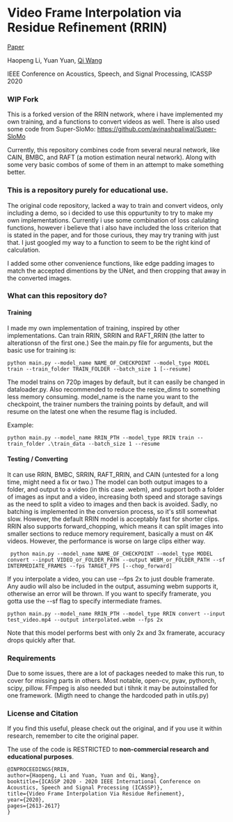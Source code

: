 # Video Frame Interpolation via Residue Refinement (RRIN)
 [Paper](https://ieeexplore.ieee.org/document/9053987/)

Haopeng Li, Yuan Yuan, [Qi Wang](http://crabwq.github.io/#top)

IEEE Conference on Acoustics, Speech, and Signal Processing, ICASSP 2020

### WIP Fork

This is a forked version of the RRIN network, where i have implemented my own training, and a functions to convert videos as well. 
There is also used some code from Super-SloMo: https://github.com/avinashpaliwal/Super-SloMo

Currently, this repository combines code from several neural network, like CAIN, BMBC, and RAFT (a motion estimation neural network). Along with some very basic combos of some of them in an attempt to make something better. 



### This is a repository purely for educational use.

The original code repository, lacked a way to train and convert videos, only including a demo, so i decided to use this oppurtunity to try to make my own implementations. Currently i use some combination of loss calulating functions, however i believe that i also have included the loss criterion that is stated in the paper, and for those curious, they may try traning with just that. I just googled my way to a function to seem to be the right kind of calculation. 

I added some other convenience functions, like edge padding images to match the accepted dimentions by the UNet, and then cropping that away in the converted images. 

### What can this repository do?

#### Training

I made my own implementation of training, inspired by other implementations. Can train RRIN, SRRIN and RAFT_RRIN (the latter to alterationsn of the first one.)
See the main.py file for arguments, but the basic use for training is:

    python main.py --model_name NAME_OF_CHECKPOINT --model_type MODEL train --train_folder TRAIN_FOLDER --batch_size 1 [--resume]
    
The model trains on 720p images by default, but it can easily be changed in dataloader.py. Also recommended to reduce the resize_dims to something less memory consuming. model_name is the name you want to the checkpoint, the trainer numbers the training points by default, and will resume on the latest one when the resume flag is included.

Example:

    python main.py --model_name RRIN_PTH --model_type RRIN train --train_folder .\train_data --batch_size 1 --resume
    


#### Testing / Converting
It can use RRIN, BMBC, SRRIN, RAFT_RRIN, and CAIN (untested for a long time, might need a fix or two.)
The model can both output images to a folder, and output to a video (in this case .webm), and support both a folder of images as input and a video, increasing both speed and storage savings as the need to split a video to images and then back is avoided. Sadly, no batching is implemented in the conversion process, so it's still somewhat slow. However, the default RRIN model is acceptably fast for shorter clips. RRIN also supports forward_chopping, which means it can split images into smaller sections to reduce memory requirement, basically a must on 4K videos. However, the performance is worse on large clips either way.

     python main.py --model_name NAME_OF_CHECKPOINT --model_type MODEL convert --input VIDEO_or_FOLDER_PATH --output WEBM_or_FOLDER_PATH --sf INTERMEDIATE_FRAMES --fps TARGET_FPS [--chop_forward]

If you interpolate a video, you can use --fps 2x to just double framerate. Any audio will also be included in the output, assuming webm supports it, otherwise an error will be thrown. If you want to specify framerate, you gotta use the --sf flag to specify intermediate frames. 

    python main.py --model_name RRIN_PTH --model_type RRIN convert --input test_video.mp4 --output interpolated.webm --fps 2x 

Note that this model performs best with only 2x and 3x framerate, accuracy drops quickly after that. 

### Requirements

Due to some issues, there  are a lot of packages needed to make this run, to cover for missing parts in others. Most notable, open-cv, pyav, pythorch, scipy, pillow. FFmpeg is also needed but i tihnk it may be autoinstalled for one framework. (Migth need to change the hardcoded path in utils.py)

### License and Citation
If you find this useful, please check out the original, and if you use it within research, remember to cite the original paper. 

The use of the code is RESTRICTED to **non-commercial research and educational purposes**. 

```
@INPROCEEDINGS{RRIN, 
author={Haopeng, Li and Yuan, Yuan and Qi, Wang}, 
booktitle={ICASSP 2020 - 2020 IEEE International Conference on Acoustics, Speech and Signal Processing (ICASSP)}, 
title={Video Frame Interpolation Via Residue Refinement}, 
year={2020}, 
pages={2613-2617}
}
```
